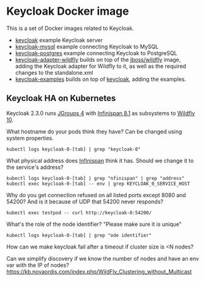 # Keycloak Docker image

This is a set of Docker images related to Keycloak. 

- [keycloak](https://registry.hub.docker.com/u/jboss/keycloak/) example Keycloak server
- [keycloak-mysql](https://registry.hub.docker.com/u/jboss/keycloak-mysql/) example connecting Keycloak to MySQL
- [keycloak-postgres](https://registry.hub.docker.com/u/jboss/keycloak-postgres/) example connecting Keycloak to PostgreSQL
- [keycloak-adapter-wildfly](https://registry.hub.docker.com/u/jboss/keycloak-adapter-wildfly/) builds on top of the [jboss/wildfly](https://registry.hub.docker.com/u/jboss/wildfly/) image, adding the Keycloak adapter for Wildfly to it, as well as the required changes to the standalone.xml
- [keycloak-examples](https://registry.hub.docker.com/u/jboss/keycloak-examples/) builds on top of [keycloak](https://registry.hub.docker.com/u/jboss/keycloak/), adding the examples.

## Keycloak HA on Kubernetes

Keycloak 2.3.0 runs [JGroups 4](http://jgroups.org/manual4/index.html) with [Infinispan 8.1](http://infinispan.org/docs/8.1.x/index.html) as subsystems to [Wildfly 10](https://docs.jboss.org/author/display/WFLY10/High+Availability+Guide).

What hostname do your pods think they have? Can be changed using system properties.
```
kubectl logs keycloak-0-[tab] | grep "keycloak-0"
```

What physical address does [Infinispan](http://infinispan.org/) think it has. Should we change it to the service's address?
```
kubectl logs keycloak-0-[tab] | grep "nfinispan" | grep "address"
kubectl exec keycloak-0-[tab] -- env | grep KEYCLOAK_0_SERVICE_HOST
```

Why do you get connection refused on all listed ports except 8080 and 54200? And is it because of UDP that 54200 never responds?
```
kubectl exec testpod -- curl http://keycloak-0:54200/
```

What's the role of the node identifier? "Please make sure it is unique"
```
kubectl logs keycloak-0-[tab] | grep "ode identifier"
```

How can we make keycloak fail after a timeout if cluster size is <N nodes?

Can we simplify discovery if we know the number of nodes and have an env var with the IP of nodes?
https://kb.novaordis.com/index.php/WildFly_Clustering_without_Multicast
